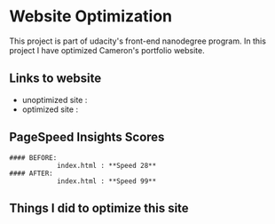 # Website Optimization

This project is part of udacity's front-end nanodegree program.
In this project I have optimized Cameron's portfolio website.

## Links to website

* unoptimized site : [](http://cameronwp.github.io/udportfolio/index.html)
* optimized site   : [](http://waseemahmed.in/cam_perf/index.html)


## PageSpeed Insights Scores
	
	#### BEFORE:
				index.html : **Speed 28**
	#### AFTER:
				index.html : **Speed 99**

## Things I did to optimize this site